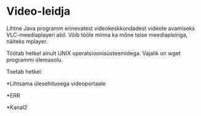 Video-leidja
============

Lihtne Java programm erinevatest videokeskkondadest videote avamiseks VLC-meediaplayeri abil. Võib tööle minna ka mõne teise meediapleiriga, näiteks mplayer.

Töötab hetkel ainult UNIX operatsioonisüsteemidega. Vajalik on wget programmi olemasolu.

Toetab hetkel:

   *Lihtsama ülesehitusega videoportaale
   
   *ERR
   
   *Kanal2
